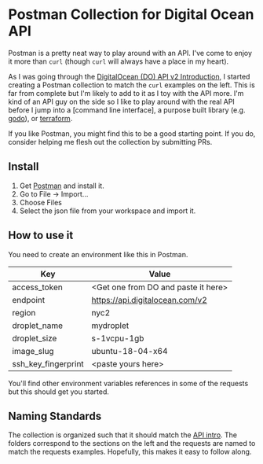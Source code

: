 # Postman Collection for Digital Ocean API

Postman is a pretty neat way to play around with an API. I've come to enjoy it
more than `curl` (though `curl` will always have a place in my heart).

As I was going through the [DigitalOcean (DO) API v2 Introduction][api-intro], I
started creating a Postman collection to match the `curl` examples on the left.
This is far from complete but I'm likely to add to it as I toy with the API
more. I'm kind of an API guy on the side so I like to play around with the real
API before I jump into a [command line interface], a purpose built library (e.g.
[godo]), or [terraform].

If you like Postman, you might find this to be a good starting point. If you do,
consider helping me flesh out the collection by submitting PRs.

## Install

1. Get [Postman] and install it.
1. Go to File -> Import...
1. Choose Files
1. Select the json file from your workspace and import it.

## How to use it

You need to create an environment like this in Postman.

| Key                   | Value
|-----------------------|---------------------------------------
| access\_token         | \<Get one from DO and paste it here\>
| endpoint              | https://api.digitalocean.com/v2
| region                | nyc2
| droplet\_name         | mydroplet
| droplet\_size         | s-1vcpu-1gb
| image\_slug           | ubuntu-18-04-x64
| ssh\_key\_fingerprint | \<paste yours here\>

You'll find other environment variables references in some of the requests but
this should get you started.

## Naming Standards

The collection is organized such that it should match the [API
intro][api-intro]. The folders correspond to the sections on the left and the
requests are named to match the requests examples. Hopefully, this makes it easy
to follow along.

[api-intro]: https://developers.digitalocean.com/documentation/v2/
[doctl]: https://github.com/digitalocean/doctl
[godo]: https://github.com/digitalocean/godo
[terraform]: https://github.com/terraform-providers/terraform-provider-digitalocean
[postman]: https://www.getpostman.com/apps
